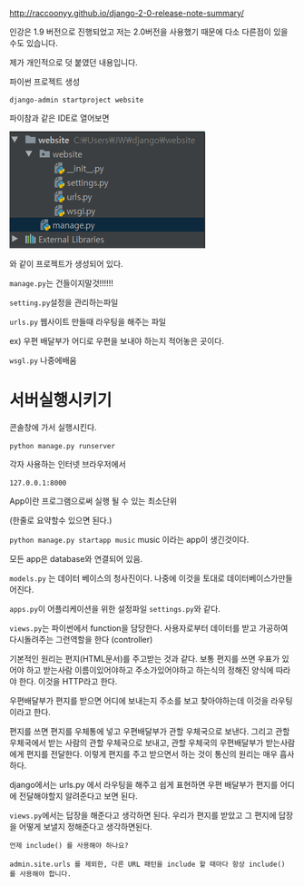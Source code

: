 http://raccoonyy.github.io/django-2-0-release-note-summary/



인강은 1.9 버전으로 진행되었고 저는 2.0버전을 사용했기 때문에 다소 다른점이 있을 수도 있습니다. 

제가 개인적으로 덧 붙였던 내용입니다. 





파이썬 프로젝트 생성

```
django-admin startproject website
```



파이참과 같은 IDE로 열어보면 

![1](1.PNG)

와 같이 프로젝트가 생성되어 있다.

`manage.py`는 건들이지말것!!!!!!

`setting.py`설정을 관리하는파일

`urls.py` 웹사이트 만들때 라우팅을 해주는 파일

ex) 우편 배달부가 어디로 우편을 보내야 하는지 적어놓은 곳이다.

 `wsgl.py` 나중에배움



# 서버실행시키기

콘솔창에 가서 실행시킨다. 

`python manage.py runserver`

각자 사용하는 인터넷 브라우저에서 

`127.0.0.1:8000`



App이란 프로그램으로써 실행 될 수 있는 최소단위 

(한줄로 요약할수 있으면 된다.)



`python manage.py startapp music` music 이라는 app이 생긴것이다.

모든 app은 database와 연결되어 있음.



`models.py` 는 데이터 베이스의 청사진이다. 나중에 이것을 토대로 데이터베이스가만들어진다.

`apps.py`이 어플리케이션을 위한 설정파일 `settings.py`와 같다.

`views.py`는 파이썬에서 function을 담당한다.  사용자로부터 데이터를 받고 가공하여 다시돌려주는 그런역할을 한다 (controller)



기본적인 원리는 편지(HTML문서)를 주고받는 것과 같다. 보통 편지를 쓰면 우표가 있어야 하고 받는사람 이름이있어야하고 주소가있어야하고 하는식의 정해진 양식에 따라야 한다. 이것을 HTTP라고 한다.  

우편배달부가 편지를 받으면 어디에 보내는지 주소를 보고 찾아야하는데 이것을 라우팅이라고 한다. 

편지를 쓰면 편지를 우체통에 넣고 우편배달부가 관할 우체국으로 보낸다. 그리고 관할 우체국에서 받는 사람의 관할 우체국으로 보내고, 관할 우체국의 우편배달부가 받는사람에게 편지를 전달한다. 이렇게 편지를 주고 받으면서 하는 것이 통신의 원리는 매우 흡사하다. 

django에서는 urls.py 에서 라우팅을 해주고 쉽게 표현하면 우편 배달부가 편지를 어디에 전달해야할지 알려준다고 보면 된다.

`views.py`에서는 답장을 해준다고 생각하면 된다. 우리가 편지를 받았고 그 편지에 답장을 어떻게 보낼지 정해준다고 생각하면된다. 







```
언제 include() 를 사용해야 하나요?

admin.site.urls 를 제외한, 다른 URL 패턴을 include 할 때마다 항상 include() 를 사용해야 합니다.
```



